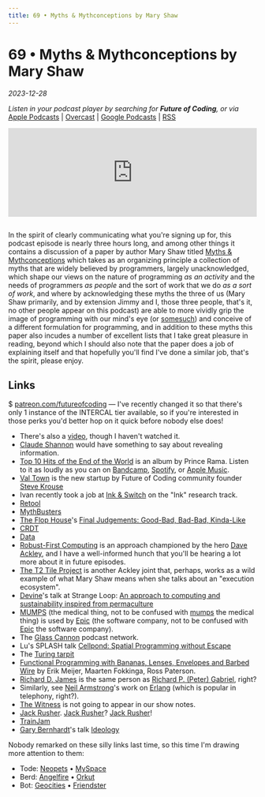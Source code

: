 ```yaml
---
title: 69 • Myths & Mythconceptions by Mary Shaw
---
```


# 69 • Myths & Mythconceptions by Mary Shaw

_2023-12-28_

_Listen in your podcast player by searching for **Future of Coding**, or via_ [Apple Podcasts](https://podcasts.apple.com/podcast/future-of-coding/id1265527976) \| [Overcast](https://overcast.fm/itunes1265527976) \| [Google Podcasts](https://podcasts.google.com/?feed=aHR0cHM6Ly93d3cub21ueWNvbnRlbnQuY29tL2QvcGxheWxpc3QvYzQxNTdlNjAtYzdmOC00NzBkLWIxM2YtYTdiMzAwNDBkZjczLzU2NGY0OTNmLWFmMzItNGM0OC04NjJmLWE3YjMwMGU0ZGY0OS9hYzMxNzg1Mi04ODA3LTQ0YjgtOGVmZi1hN2IzMDBlNGRmNTIvcG9kY2FzdC5yc3M) \| [RSS](https://omny.fm/shows/future-of-coding/playlists/podcast.rss)

<iframe src="https://omny.fm/shows/future-of-coding/myths-and-mythconceptions-by-mary-shaw/embed" width="100%" height="180" frameborder="0" style="margin-bottom: 1em"></iframe>

In the spirit of clearly communicating what you're signing up for, this podcast episode is nearly three hours long, and among other things it contains a discussion of a paper by author Mary Shaw titled [Myths & Mythconceptions](https://dl.acm.org/doi/pdf/10.1145/3480947) which takes as an organizing principle a collection of myths that are widely believed by programmers, largely unacknowledged, which shape our views on the nature of programming _as an activity_ and the needs of programmers _as people_ and the sort of work that we do _as a sort of work_, and where by acknowledging these myths the three of us (Mary Shaw primarily, and by extension Jimmy and I, those three people, that's it, no other people appear on this podcast) are able to more vividly grip the image of programming with our mind's eye (or [somesuch](https://aphantasia.com)) and conceive of a different formulation for programming, and in addition to these myths this paper also incudes a number of excellent lists that I take great pleasure in reading, beyond which I should also note that the paper does a job of explaining itself and that hopefully you'll find I've done a similar job, that's the spirit, please enjoy.

## Links

$ [patreon.com/futureofcoding](https://www.patreon.com/futureofcoding) — I've recently changed it so that there's only 1 instance of the INTERCAL tier available, so if you're interested in those perks you'd better hop on it quick before nobody else does!

* There's also a [video](https://www.pldi21.org/prerecorded_hopl.K1.html), though I haven't watched it.
* [Claude Shannon](https://en.wikipedia.org/wiki/Claude_Shannon) would have something to say about revealing information.
* [Top 10 Hits of the End of the World](https://en.wikipedia.org/wiki/Top_10_Hits_of_the_End_of_the_World) is an album by Prince Rama. Listen to it as loudly as you can on [Bandcamp](https://princerama.bandcamp.com/album/top-ten-hits-of-the-end-of-the-world), [Spotify](https://open.spotify.com/album/2pbvIz40L97L87KGFnFnme?si=zbzT8JHKTCGJkObmh4qN1g), or [Apple Music](https://music.apple.com/ca/album/top-ten-hits-of-the-end-of-the-world/1583505277).
* [Val Town](https://www.val.town) is the new startup by Future of Coding community founder [Steve Krouse](https://stevekrouse.com)
* Ivan recently took a job at [Ink & Switch](https://www.inkandswitch.com) on the "Ink" research track.
* [Retool](https://retool.com)
* [MythBusters](https://en.wikipedia.org/wiki/MythBusters)
* [The Flop House](https://en.wikipedia.org/wiki/The_Flop_House)'s [Final Judgements: Good-Bad, Bad-Bad, Kinda-Like](https://flophousepodcast.fandom.com/wiki/Final_Judgments)
* [CRDT](https://en.wikipedia.org/wiki/Conflict-free_replicated_data_type)
* [Data](https://en.wikipedia.org/wiki/Data_(Star_Trek))
* [Robust-First Computing](https://andrewwalpole.com/blog/an-introduction-to-robust-first-computation/) is an approach championed by the hero [Dave Ackley](https://hachyderm.io/@livcomp), and I have a well-informed hunch that you'll be hearing a lot more about it in future episodes.
* [The T2 Tile Project](https://www.youtube.com/watch?v=jreRFxN6wuM) is another Ackley joint that, perhaps, works as a wild example of what Mary Shaw means when she talks about an "execution ecosystem".
* [Devine](https://xxiivv.com)'s talk at Strange Loop: [An approach to computing and sustainability inspired from permaculture](https://www.youtube.com/watch?v=T3u7bGgVspM)
* [MUMPS](https://en.wikipedia.org/wiki/MUMPS) (the medical thing, not to be confused with [mumps](https://en.wikipedia.org/wiki/Mumps) the medical thing) is used by [Epic](https://en.wikipedia.org/wiki/Epic_Systems) (the software company, not to be confused with [Epic](https://en.wikipedia.org/wiki/Epic_Games) the software company).
* The [Glass Cannon](https://www.glasscannonnetwork.com/) podcast network.
* Lu's SPLASH talk [Cellpond: Spatial Programming without Escape](https://www.youtube.com/watch?v=cBYudbaqHAk&t=6704s)
* The [Turing tarpit](https://en.wikipedia.org/wiki/Turing_tarpit)
* [Functional Programming with Bananas, Lenses, Envelopes and Barbed Wire](https://citeseerx.ist.psu.edu/viewdoc/summary?doi=10.1.1.41.125) by Erik Meijer, Maarten Fokkinga, Ross Paterson.
* [Richard D. James](https://en.wikipedia.org/wiki/Aphex_Twin) is the same person as [Richard P. (Peter) Gabriel](https://en.wikipedia.org/wiki/Richard_P._Gabriel), right?
* Similarly, see [Neil Armstrong](https://en.wikipedia.org/wiki/Neil_Armstrong)'s work on [Erlang](https://en.wikipedia.org/wiki/Erlang_(unit)) (which is popular in telephony, right?).
* [The Witness](https://en.wikipedia.org/wiki/The_Witness_(2016_video_game)) is not going to appear in our show notes.
* [Jack Rusher](https://jackrusher.com). [Jack Rusher](https://berlin.social/@jack)? [Jack Rusher](https://futureofcoding.org/episodes/041)!
* [TrainJam](https://www.youtube.com/watch?v=9qVT0URkkGE)
* [Gary Bernhardt](https://www.destroyallsoftware.com)'s talk [Ideology](https://www.destroyallsoftware.com/talks/ideology)

Nobody remarked on these silly links last time, so this time I'm drawing more attention to them:
-  Tode: [Neopets](https://mas.to/@todepond) • [MySpace](https://www.patreon.com/todepond)
-  Berd: [Angelfire](https://mas.to/@todepond) • [Orkut](https://www.patreon.com/todepond)
-  Bot: [Geocities](https://mas.to/@todepond) • [Friendster](https://www.patreon.com/todepond)
